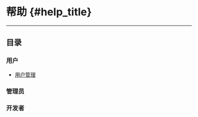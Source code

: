# 帮助 {#help_title}

--------------------

## 目录

### 用户

* [用户管理](/help/view/user)

### 管理员

### 开发者
